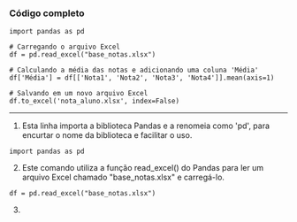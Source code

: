
### Código completo 
```
import pandas as pd

# Carregando o arquivo Excel
df = pd.read_excel("base_notas.xlsx")

# Calculando a média das notas e adicionando uma coluna 'Média'
df['Média'] = df[['Nota1', 'Nota2', 'Nota3', 'Nota4']].mean(axis=1)

# Salvando em um novo arquivo Excel
df.to_excel('nota_aluno.xlsx', index=False)

```

---

1. Esta linha importa a biblioteca Pandas e a renomeia como 'pd',
para encurtar o nome da biblioteca e facilitar o uso.
```
import pandas as pd
```

2. Este comando utiliza a função read_excel() do Pandas para ler um arquivo Excel chamado "base_notas.xlsx" e carregá-lo.
```
df = pd.read_excel("base_notas.xlsx")
```

3. 
```

```
